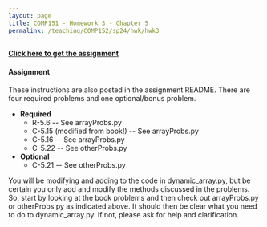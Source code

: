 ```yaml
---
layout: page
title: COMP151 - Homework 3 - Chapter 5
permalink: /teaching/COMP152/sp24/hwk/hwk3
---
```


**[Click here to get the assignment](https://classroom.github.com/a/yVYzZPrb)**


#### Assignment 

These instructions are also posted in the assignment README. There are four required problems and one optional/bonus problem. 
*   **Required**
    *   R-5.6  -- See arrayProbs.py
    *   C-5.15 (modified from book!) -- See arrayProbs.py
    *   C-5.16 -- See arrayProbs.py
    *   C-5.22 -- See otherProbs.py
*   **Optional**
    *   C-5.21 -- See otherProbs.py

You will be modifying and adding to the code in dynamic_array.py, but be certain you only add and modify the methods discussed in the problems.  So, start by looking at the book problems and then check out arrayProbs.py or otherProbs.py as indicated above. It should then be clear what you need to do to dynamic_array.py. If not, please ask for help and clarification. 
